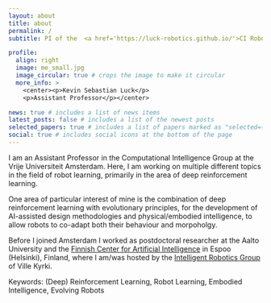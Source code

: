 ```yaml
---
layout: about
title: about
permalink: /
subtitle: PI of the  <a href='https://luck-robotics.github.io/'>CI Robot Learning Lab</a> @ the <a href='https://vu.nl/en'>Vrije Universiteit Amsterdam</a>

profile:
  align: right
  image: me_small.jpg
  image_circular: true # crops the image to make it circular
  more_info: >
    <center><p>Kevin Sebastian Luck</p>
    <p>Assistant Professor</p></center>

news: true # includes a list of news items
latest_posts: false # includes a list of the newest posts
selected_papers: true # includes a list of papers marked as "selected={true}"
social: true # includes social icons at the bottom of the page
---
```


I am an Assistant Professor in the Computational Intelligence Group at the Vrije Universiteit Amsterdam. Here, I am working on multiple different topics in the field of robot learning, primarily in the area of deep reinforcement learning.

One area of particular interest of mine is the combination of deep reinforcement learning with evolutionary principles, for the development of AI-assisted design methodologies and physical/embodied intelligence, to allow robots to co-adapt both their behaviour and morpoholgy.

Before I joined Amsterdam I worked as postdoctoral researcher at the Aalto University and the [Finnish Center for Artificial Intelligence](https://fcai.fi/) in Espoo (Helsinki), Finland, where I am/was hosted by the [Intelligent Robotics Group](https://irobotics.aalto.fi/) of Ville Kyrki.

Keywords: (Deep) Reinforcement Learning, Robot Learning, Embodied Intelligence, Evolving Robots
